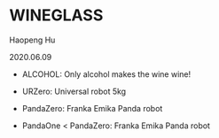 # WINEGLASS

Haopeng Hu

2020.06.09

- ALCOHOL: Only alcohol makes the wine wine!

- URZero: Universal robot 5kg

- PandaZero: Franka Emika Panda robot

- PandaOne < PandaZero: Franka Emika Panda robot